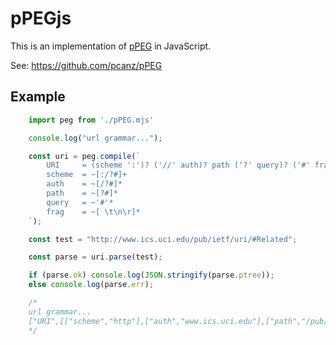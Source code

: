 # pPEGjs

This is an implementation of [pPEG] in JavaScript.

See: <https://github.com/pcanz/pPEG>

##  Example

``` js
    import peg from './pPEG.mjs'

    console.log("url grammar...");

    const uri = peg.compile(`
        URI     = (scheme ':')? ('//' auth)? path ('?' query)? ('#' frag)?
        scheme  = ~[:/?#]+
        auth    = ~[/?#]*
        path    = ~[?#]*
        query   = ~'#'*
        frag    = ~[ \t\n\r]*
    `);

    const test = "http://www.ics.uci.edu/pub/ietf/uri/#Related";

    const parse = uri.parse(test);

    if (parse.ok) console.log(JSON.stringify(parse.ptree));
    else console.log(parse.err);

    /*
    url grammar...
    ["URI",[["scheme","http"],["auth","www.ics.uci.edu"],["path","/pub/ietf/uri/"],["frag","Related"]]]
    */
```

[pPEG]: https://github.com/pcanz/pPEG
